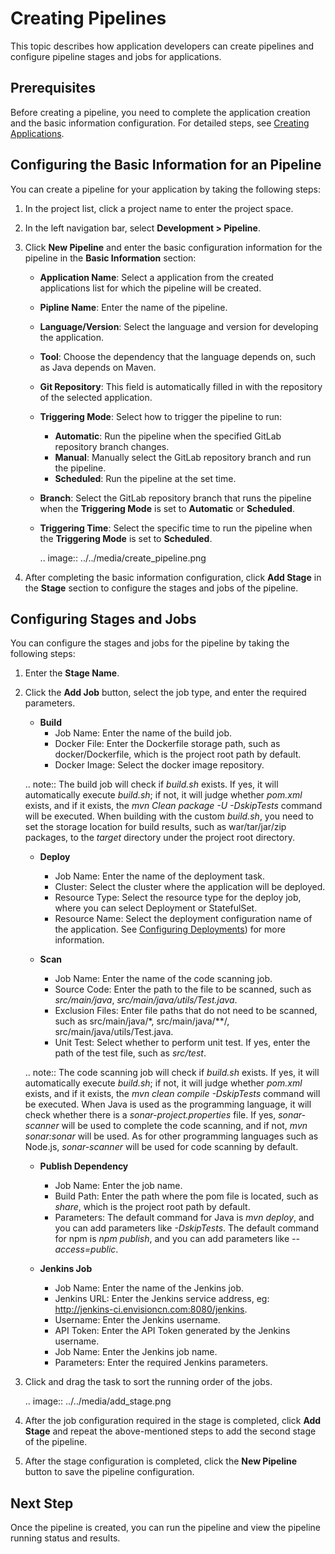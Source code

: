 # Creating Pipelines

This topic describes how application developers can create pipelines and configure pipeline stages and jobs for applications.

## Prerequisites

Before creating a pipeline, you need to complete the application creation and the basic information configuration. For detailed steps, see [Creating Applications](../admin/managing_app#newapp).

## Configuring the Basic Information for an Pipeline

You can create a pipeline for your application by taking the following steps:

1. In the project list, click a project name to enter the project space.

2. In the left navigation bar, select **Development > Pipeline**.

3. Click **New Pipeline** and enter the basic configuration information for the pipeline in the **Basic Information** section:

   - **Application Name**: Select a application from the created applications list for which the pipeline will be created.

   - **Pipline Name**: Enter the name of the pipeline.

   - **Language/Version**: Select the language and version for developing the application.

   - **Tool**: Choose the dependency that the language depends on, such as Java depends on Maven.

   - **Git Repository**: This field is automatically filled in with the repository of the selected application.

   - **Triggering Mode**: Select how to trigger the pipeline to run:

     - **Automatic**: Run the pipeline when the specified GitLab repository branch changes.
     - **Manual**: Manually select the GitLab repository branch and run the pipeline.
     - **Scheduled**: Run the pipeline at the set time.

   - **Branch**: Select the GitLab repository branch that runs the pipeline when the **Triggering Mode** is set to **Automatic** or **Scheduled**.

   - **Triggering Time**: Select the specific time to run the pipeline when the **Triggering Mode** is set to **Scheduled**.

     .. image:: ../../media/create_pipeline.png

4. After completing the basic information configuration, click **Add Stage** in the **Stage** section to configure the stages and jobs of the pipeline.


## Configuring Stages and Jobs

You can configure the stages and jobs for the pipeline by taking the following steps:

1. Enter the **Stage Name**.

2. Click the **Add Job** button, select the job type, and enter the required parameters.

   - **Build**
     - Job Name: Enter the name of the build job.
     - Docker File: Enter the Dockerfile storage path, such as docker/Dockerfile, which is the project root path by default.
     - Docker Image: Select the docker image repository.

   .. note:: The build job will check if *build.sh* exists. If yes, it will automatically execute *build.sh*; if not, it will judge whether *pom.xml* exists, and if it exists, the *mvn Clean package -U -DskipTests* command will be executed. When building with the custom *build.sh*, you need to set the storage location for build results, such as war/tar/jar/zip packages, to the *target* directory under the project root directory.

   - **Deploy**
     - Job Name: Enter the name of the deployment task.
     - Cluster: Select the cluster where the application will be deployed.
     - Resource Type: Select the resource type for the deploy job, where you can select Deployment or StatefulSet.
     - Resource Name: Select the deployment configuration name of the application. See [Configuring Deployments](../container/configuring_deployment)) for more information.

   - **Scan**
     - Job Name: Enter the name of the code scanning job.
     - Source Code: Enter the path to the file to be scanned, such as *src/main/java*, *src/main/java/utils/Test.java*.
     - Exclusion Files: Enter file paths that do not need to be scanned, such as src/main/java/*, src/main/java/**/, src/main/java/utils/Test.java.
     - Unit Test: Select whether to perform unit test. If yes, enter the path of the test file, such as *src/test*.

   .. note:: The code scanning job will check if *build.sh* exists. If yes, it will automatically execute *build.sh*; if not, it will judge whether *pom.xml* exists, and if it exists, the *mvn clean compile -DskipTests* command will be executed. When Java is used as the programming language, it will check whether there is a *sonar-project.properties* file. If yes, *sonar-scanner* will be used to complete the code scanning, and if not, *mvn sonar:sonar* will be used. As for other programming languages such as Node.js, *sonar-scanner* will be used for code scanning by default.

   - **Publish Dependency**
     - Job Name: Enter the job name.
     - Build Path: Enter the path where the pom file is located, such as *share*, which is the project root path by default.
     - Parameters: The default command for Java is *mvn deploy*, and you can add parameters like *-DskipTests*. The default command for npm is *npm publish*, and you can add parameters like *--access=public*.

   - **Jenkins Job**
     - Job Name: Enter the name of the Jenkins job.
     - Jenkins URL: Enter the Jenkins service address, eg: <http://jenkins-ci.envisioncn.com:8080/jenkins>.
     - Username: Enter the Jenkins username.
     - API Token: Enter the API Token generated by the Jenkins username.
     - Job Name: Enter the Jenkins job name.
     - Parameters: Enter the required Jenkins parameters.

3. Click and drag the task to sort the running order of the jobs.

   .. image:: ../../media/add_stage.png

4. After the job configuration required in the stage is completed, click **Add Stage** and repeat the above-mentioned steps to add the second stage of the pipeline.

5. After the stage configuration is completed, click the **New Pipeline** button to save the pipeline configuration.

## Next Step

Once the pipeline is created, you can run the pipeline and view the pipeline running status and results.

<!--end-->
